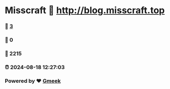 # Misscraft :link: http://blog.misscraft.top 
### :page_facing_up: [3](http://blog.misscraft.top/tag.html) 
### :speech_balloon: 0 
### :hibiscus: 2215 
### :alarm_clock: 2024-08-18 12:27:03 
### Powered by :heart: [Gmeek](https://github.com/Meekdai/Gmeek)
